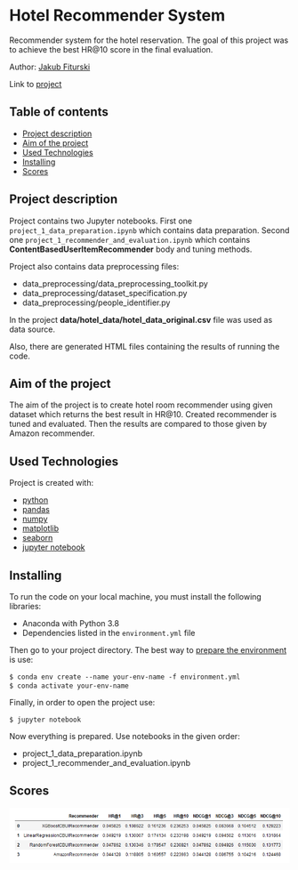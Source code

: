 # Hotel Recommender System
Recommender system for the hotel reservation. The goal of this project was to achieve the best HR@10 score in the final evaluation.

Author: [Jakub Fiturski](https://github.com/kabix09/)

Link to [project](https://github.com/kabix09/HotelRecommender/)

## Table of contents
* [Project description](#project-description)
* [Aim of the project](#aim-of-the-project)
* [Used Technologies](#used-technologies)
* [Installing](#installing)
* [Scores](#scores)

## Project description
Project contains two Jupyter notebooks. First one `project_1_data_preparation.ipynb` which contains data preparation. Second one `project_1_recommender_and_evaluation.ipynb` which contains **ContentBasedUserItemRecommender** body and tuning methods.

Project also contains data preprocessing files:
* data_preprocessing/data_preprocessing_toolkit.py
* data_preprocessing/dataset_specification.py
* data_preprocessing/people_identifier.py

In the project **data/hotel_data/hotel_data_original.csv** file was used as data source.

Also, there are generated HTML files containing the results of running the code.

## Aim of the project
The aim of the project is to create hotel room recommender using given dataset which returns the best result in HR@10. Created recommender is tuned and evaluated. Then the results are compared to those given by Amazon recommender.

## Used Technologies
Project is created with:
* [python](https://pl.python.org/)
* [pandas](https://pandas.pydata.org/)
* [numpy](https://numpy.org/)
* [matplotlib](https://matplotlib.org/)
* [seaborn](https://seaborn.pydata.org/)
* [jupyter notebook](https://jupyter.org/)

## Installing
To run the code on your local machine, you must install the following libraries:
* Anaconda with Python 3.8
* Dependencies listed in the `environment.yml` file 

Then go to your project directory.
The best way to [prepare the environment](https://www.machinelearningplus.com/deployment/conda-create-environment-and-everything-you-need-to-know-to-manage-conda-virtual-environment/) is use:
```
$ conda env create --name your-env-name -f environment.yml
$ conda activate your-env-name
```

Finally, in order to open the project use:
```
$ jupyter notebook
```

Now everything is prepared. Use notebooks in the given order: 
 * project_1_data_preparation.ipynb
 * project_1_recommender_and_evaluation.ipynb


## Scores
![final score](https://raw.githubusercontent.com/kabix09/HotelRecommender/master/img/recommender_score_final_evaluation.PNG)